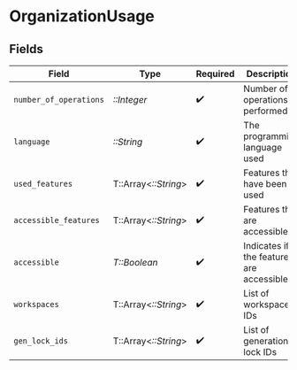 # OrganizationUsage


## Fields

| Field                                    | Type                                     | Required                                 | Description                              |
| ---------------------------------------- | ---------------------------------------- | ---------------------------------------- | ---------------------------------------- |
| `number_of_operations`                   | *::Integer*                              | :heavy_check_mark:                       | Number of operations performed           |
| `language`                               | *::String*                               | :heavy_check_mark:                       | The programming language used            |
| `used_features`                          | T::Array<*::String*>                     | :heavy_check_mark:                       | Features that have been used             |
| `accessible_features`                    | T::Array<*::String*>                     | :heavy_check_mark:                       | Features that are accessible             |
| `accessible`                             | *T::Boolean*                             | :heavy_check_mark:                       | Indicates if the features are accessible |
| `workspaces`                             | T::Array<*::String*>                     | :heavy_check_mark:                       | List of workspace IDs                    |
| `gen_lock_ids`                           | T::Array<*::String*>                     | :heavy_check_mark:                       | List of generation lock IDs              |